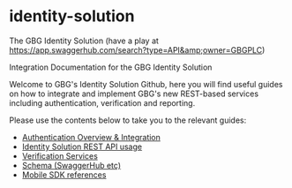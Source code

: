 # identity-solution
The GBG Identity Solution (have a play at https://app.swaggerhub.com/search?type=API&amp;owner=GBGPLC)

Integration Documentation for the GBG Identity Solution

Welcome to GBG's Identity Solution Github, here you will find useful guides on how to integrate and implement GBG's new REST-based services including authentication, verification and reporting.

Please use the contents below to take you to the relevant guides:

<ul>
  <li><a href="https://github.com/gbgplc/identity-solution/wiki/Authentication-Overview">Authentication Overview & Integration</a></li>
  <li><a href="https://github.com/gbgplc/identity-solution/wiki">Identity Solution REST API usage</a></li>
  <li><a href="https://github.com/gbgplc/identity-solution/wiki/Which-Services-To-Use">Verification Services</a></li>
  <li><a href="https://app.swaggerhub.com/search?type=API&amp;owner=GBGPLC">Schema (SwaggerHub etc)</a></li>
  <li><a href="https://github.com/gbgplc/identity-solution/wiki/Mobile-SDK-Overview">Mobile SDK references</a></li>
</ul>
